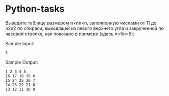 # Python-tasks
Выведите таблицу размером n×nn×n, заполненную числами от 11 до n2n2 по спирали, выходящей из левого верхнего угла и закрученной по часовой стрелке, как показано в примере (здесь n=5n=5):

Sample Input:
   
    5
Sample Output:

    1 2 3 4 5
    16 17 18 19 6
    15 24 25 20 7
    14 23 22 21 8
    13 12 11 10 9
